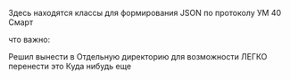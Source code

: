 Здесь находятся классы для формирования JSON по протоколу УМ 40 Смарт   

что важно:    

  Решил вынести в Отдельную директорию для возможности ЛЕГКО перенести это Куда нибудь еще

